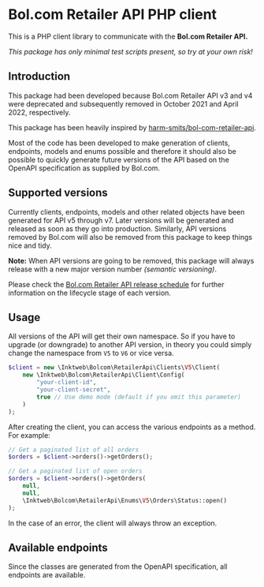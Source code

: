 # Bol.com Retailer API PHP client

This is a PHP client library to communicate with the **Bol.com Retailer API.**

*This package has only minimal test scripts present, so try at your own risk!*

## Introduction

This package had been developed because Bol.com Retailer API v3 and v4 were deprecated
and subsequently removed in October 2021 and April 2022, respectively.

This package has been heavily inspired by
[harm-smits/bol-com-retailer-api](https://github.com/best-brands/bol-com-retailer-api).

Most of the code has been developed to make generation of clients, endpoints, models and enums possible
and therefore it should also be possible to quickly generate future versions of the API based on the OpenAPI
specification as supplied by Bol.com.

## Supported versions

Currently clients, endpoints, models and other related objects have been generated for API v5 through v7.
Later versions will be generated and released as soon as they go into production.
Similarly, API versions removed by Bol.com will also be removed from this package to keep things nice and tidy.

**Note:** When API versions are going to be removed, this package will always release
with a new major version number *(semantic versioning)*.

Please check the [Bol.com Retailer API release schedule](https://api.bol.com/retailer/public/Retailer-API/release-planning.html)
for further information on the lifecycle stage of each version.

## Usage

All versions of the API will get their own namespace. So if you have to upgrade (or downgrade) to another API version,
in theory you could simply change the namespace from `V5` to `V6` or vice versa.

```php
$client = new \Inktweb\Bolcom\RetailerApi\Clients\V5\Client(
    new \Inktweb\Bolcom\RetailerApi\Client\Config(
        "your-client-id",
        "your-client-secret",
        true // Use demo mode (default if you omit this parameter) 
    )
);
```
After creating the client, you can access the various endpoints as a method. For example:

```php
// Get a paginated list of all orders
$orders = $client->orders()->getOrders();

// Get a paginated list of open orders
$orders = $client->orders()->getOrders(
    null,
    null,
    \Inktweb\Bolcom\RetailerApi\Enums\V5\Orders\Status::open()
);
```

In the case of an error, the client will always throw an exception.

## Available endpoints

Since the classes are generated from the OpenAPI specification, all endpoints are available.

